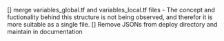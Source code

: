 
[] merge variables_global.tf and variables_local.tf files - The concept and fuctionality behind this structure is not being observed, and therefor it is more suitable as a single file.
[] Remove JSONs from deploy directory and maintain in documentation

